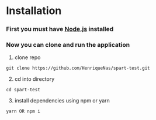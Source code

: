 # Installation

### First you must have [Node.js](https://nodejs.org/en/) installed

### Now you can clone and run the application

1. clone repo
```
git clone https://github.com/HenriqueNas/spart-test.git
```

2. cd into directory
```
cd spart-test
```

3. install dependencies using npm or yarn
```
yarn OR npm i
```
